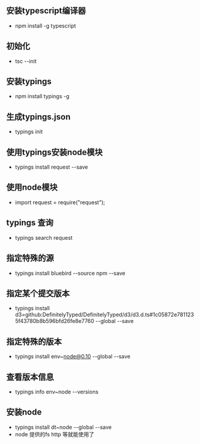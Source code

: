 
## 安装typescript编译器
- npm install -g typescript

## 初始化 
- tsc --init

## 安装typings
- npm install typings -g


## 生成typings.json
- typings init

## 使用typings安装node模块
- typings install request --save

## 使用node模块
- import request = require("request");

## typings 查询
- typings search request

## 指定特殊的源
- typings install bluebird --source npm --save

## 指定某个提交版本
- typings install d3=github:DefinitelyTyped/DefinitelyTyped/d3/d3.d.ts#1c05872e7811235f43780b8b596bfd26fe8e7760 --global --save


## 指定特殊的版本
- typings install env~node@0.10 --global --save

## 查看版本信息
- typings info env~node --versions

## 安装node
- typings install dt~node --global --save
- node 提供的fs http 等就能使用了


